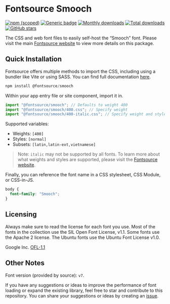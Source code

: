 # Fontsource Smooch

[![npm (scoped)](https://img.shields.io/npm/v/@fontsource/smooch?color=brightgreen)](https://www.npmjs.com/package/@fontsource/smooch) [![Generic badge](https://img.shields.io/badge/fontsource-passing-brightgreen)](https://github.com/fontsource/fontsource) [![Monthly downloads](https://badgen.net/npm/dm/@fontsource/smooch)](https://github.com/fontsource/fontsource) [![Total downloads](https://badgen.net/npm/dt/@fontsource/smooch)](https://github.com/fontsource/fontsource) [![GitHub stars](https://img.shields.io/github/stars/fontsource/fontsource.svg?style=social&label=Star)](https://github.com/fontsource/fontsource/stargazers)

The CSS and web font files to easily self-host the “Smooch” font. Please visit the main [Fontsource website](https://fontsource.org/fonts/smooch) to view more details on this package.

## Quick Installation

Fontsource offers multiple methods to import the CSS, including using a bundler like Vite or using SASS. You can find full documentation [here](https://fontsource.org/docs/getting-started/introduction).

```javascript
npm install @fontsource/smooch
```

Within your app entry file or site component, import it in.

```javascript
import "@fontsource/smooch"; // Defaults to weight 400
import "@fontsource/smooch/400.css"; // Specify weight
import "@fontsource/smooch/400-italic.css"; // Specify weight and style
```

Supported variables:
- Weights: `[400]`
- Styles: `[normal]`
- Subsets: `[latin,latin-ext,vietnamese]`

> Note: `italic` may not be supported by all fonts. To learn more about what weights and styles are supported, please visit the [Fontsource website](https://fontsource.org/fonts/smooch).

Finally, you can reference the font name in a CSS stylesheet, CSS Module, or CSS-in-JS.

```css
body {
  font-family: "Smooch";
}
```

## Licensing
Always make sure to read the license for each font you use. Most of the fonts in the collection use the SIL Open Font License, v1.1. Some fonts use the Apache 2 license. The Ubuntu fonts use the Ubuntu Font License v1.0.

Google Inc.
[OFL-1.1](http://scripts.sil.org/OFL)

## Other Notes
Font version (provided by source): `v7`.

If you have any suggestions or ideas to improve the performance of font loading or expand the existing library, feel free to star and contribute to this repository. You can share your suggestions or ideas by creating an [issue](https://github.com/fontsource/fontsource/issues).